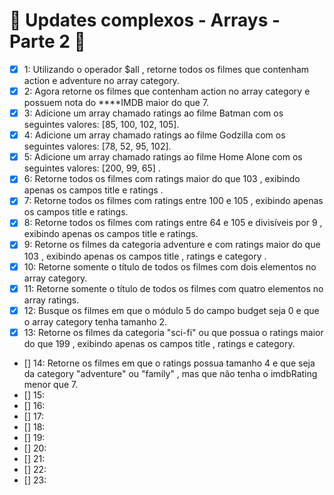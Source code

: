# :rocket: Updates complexos - Arrays - Parte 2 :rocket:

- [x] 1: Utilizando o operador $all , retorne todos os filmes que contenham action e adventure no array category.
- [x] 2: Agora retorne os filmes que contenham action no array category e possuem nota do \*\*\*\*IMDB maior do que 7.
- [x] 3: Adicione um array chamado ratings ao filme Batman com os seguintes valores: [85, 100, 102, 105].
- [x] 4: Adicione um array chamado ratings ao filme Godzilla com os seguintes valores: [78, 52, 95, 102].
- [x] 5: Adicione um array chamado ratings ao filme Home Alone com os seguintes valores: [200, 99, 65] .
- [x] 6: Retorne todos os filmes com ratings maior do que 103 , exibindo apenas os campos title e ratings .
- [x] 7: Retorne todos os filmes com ratings entre 100 e 105 , exibindo apenas os campos title e ratings.
- [x] 8: Retorne todos os filmes com ratings entre 64 e 105 e divisíveis por 9 , exibindo apenas os campos title e ratings.
- [x] 9: Retorne os filmes da categoria adventure e com ratings maior do que 103 , exibindo apenas os campos title , ratings e category .
- [x] 10: Retorne somente o título de todos os filmes com dois elementos no array category.
- [x] 11: Retorne somente o título de todos os filmes com quatro elementos no array ratings.
- [x] 12: Busque os filmes em que o módulo 5 do campo budget seja 0 e que o array category tenha tamanho 2.
- [x] 13: Retorne os filmes da categoria "sci-fi" ou que possua o ratings maior do que 199 , exibindo apenas os campos title , ratings e category.
- [] 14: Retorne os filmes em que o ratings possua tamanho 4 e que seja da category "adventure" ou "family" , mas que não tenha o imdbRating menor que 7.
- [] 15:
- [] 16:
- [] 17:
- [] 18:
- [] 19:
- [] 20:
- [] 21:
- [] 22:
- [] 23:
